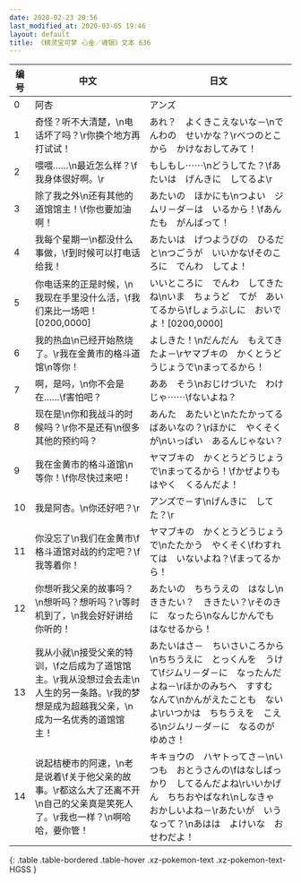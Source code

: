 ```yaml
---
date: 2020-02-23 20:56
last_modified_at: 2020-03-05 19:46
layout: default
title: 《精灵宝可梦 心金／魂银》文本 636
---
```

| 编号 | 中文 | 日文 |
| ---- | ---- | ---- |
| 0 | 阿杏 | アンズ |
| 1 | 奇怪？听不大清楚，\n电话坏了吗？\r你换个地方再打试试！ | あれ？　よくきこえないな－\nでんわの　せいかな？\rべつのとこから　かけなおしてみて！ |
| 2 | 喂喂……\n最近怎么样？\f我身体很好啊。\r | もしもし⋯⋯\nどうしてた？\fあたいは　げんきに　してるよ\r |
| 3 | 除了我之外\n还有其他的道馆馆主！\f你也要加油啊！ | あたいの　ほかにも\nつよい　ジムリ－ダ－は　いるから！\fあんたも　がんばって！ |
| 4 | 我每个星期一\n都没什么事做，\f到时候可以打电话给我！ | あたいは　げつようびの　ひるだと\nつごうが　いいかな\fそのころに　でんわ　してよ！ |
| 5 | 你电话来的正是时候，\n我现在手里没什么活，\f我们来比一场吧！[0200,0000] | いいところに　でんわ　してきたね\nいま　ちょうど　てが　あいてるから\fしょうぶしに　おいでよ！[0200,0000] |
| 6 | 我的热血\n已经开始熬烧了。\r我在金黄市的格斗道馆\n等你！ | よしきた！\nだんだん　もえてきたよ－\rヤマブキの　かくとうどうじょうで\nまってるから！ |
| 7 | 啊，是吗，\n你不会是在……\f害怕吧？ | ああ　そう\nおじけづいた　わけじゃ⋯⋯\fないよね？ |
| 8 | 现在是\n你和我战斗的时候吗？\r你不是还有\n很多其他的预约吗？ | あんた　あたいと\nたたかってる　ばあいなの？\rほかに　やくそくが\nいっぱい　あるんじゃない？ |
| 9 | 我在金黄市的格斗道馆\n等你！\f你尽快过来吧！ | ヤマブキの　かくとうどうじょうで\nまってるから！\fかぜよりも　はやく　くるんだよ！ |
| 10 | 我是阿杏。\n你还好吧？\r | アンズで－す\nげんきに　してた？\r |
| 11 | 你没忘了\n我们在金黄市\f格斗道馆对战的约定吧？\f我等着你！ | ヤマブキの　かくとうどうじょうで\nたたかう　やくそく\fわすれては　いないよね？\fまってるから！ |
| 12 | 你想听我父亲的故事吗？\n想听吗？想听吗？\r等时机到了，\n我会好好讲给你听的！ | あたいの　ちちうえの　はなし\nききたい？　ききたい？\rそのきに　なったら\nなんじかんでも　はなせるから！ |
| 13 | 我从小就\n接受父亲的特训，\f之后成为了道馆馆主。\r我从没想过会去走\n人生的另一条路。\r我的梦想是成为超越我父亲，\n成为一名优秀的道馆馆主！ | あたいはさ－　ちいさいころから\nちちうえに　とっくんを　うけて\fジムリ－ダ－に　なったんだよね－\rほかのみちへ　すすむ　なんて\nかんがえたことも　ないよ\rいつかは　ちちうえを　こえる\nジムリ－ダ－に　なるのが　ゆめさ！ |
| 14 | 说起桔梗市的阿速，\n老是说着\f关于他父亲的故事。\r都这么大了还离不开\n自己的父亲真是笑死人了。\r我也一样？\n啊哈哈，要你管！ | キキョウの　ハヤトってさ－\nいつも　おとうさんの\fはなしばっかり　してるんだよね\rいいかげん　ちちおやばなれ\nしなきゃ　おかしいよね－\rあたいが　いうなって？\nあはは　よけいな　おせわだよ！ |
{: .table .table-bordered .table-hover .xz-pokemon-text .xz-pokemon-text-HGSS }